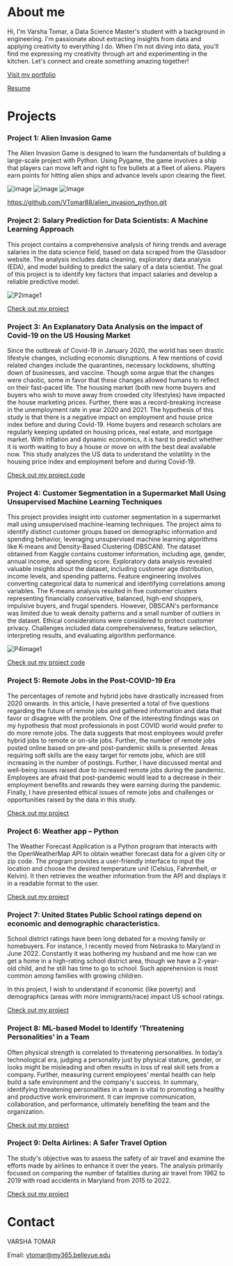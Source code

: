# About me

Hi, I'm Varsha Tomar, a Data Science Master's student with a background in engineering. I'm passionate about extracting insights from data and applying creativity to everything I do. When I'm not diving into data, you'll find me expressing my creativity through art and experimenting in the kitchen. Let's connect and create something amazing together!

[Visit my portfolio](https://vtomar88.github.io)

[Resume]()

# Projects

### Project 1: Alien Invasion Game
The Alien Invasion Game is designed to learn the fundamentals of building a large-scale project with Python. Using Pygame, the game involves a ship that players can move left and right to fire bullets at a fleet of aliens. Players earn points for hitting alien ships and advance levels upon clearing the fleet.

![image](https://github.com/VTomar88/VTomar88.github.io/assets/107073327/d9d7aca7-9771-4a19-be99-ad0141d2fe8d)
![image](https://github.com/VTomar88/VTomar88.github.io/assets/107073327/935fa42e-434b-42c2-bf86-e56fa3c814a3)
![image](https://github.com/VTomar88/VTomar88.github.io/assets/107073327/133f8f93-e712-4f16-a7f1-31a2b8466c2e)

https://github.com/VTomar88/alien_invasion_python.git

### Project 2: Salary Prediction for Data Scientists: A Machine Learning Approach
This project contains a comprehensive analysis of hiring trends and average salaries in the data science field, based on data scraped from the Glassdoor website. The analysis includes data cleaning, exploratory data analysis (EDA), and model building to predict the salary of a data scientist. The goal of this project is to identify key factors that impact salaries and develop a reliable predictive model.

![P2image1](https://github.com/VTomar88/VTomar88.github.io/assets/107073327/bb56a5ed-2ac5-4d68-8230-e0272eaac099)

[Check out my project](https://github.com/VTomar88/Data-Science-Projects-/blob/VTomar88-patch-1/Project2-Data-Scientist-Salary-Prediction)

### Project 3: An Explanatory Data Analysis on the impact of Covid-19 on the US Housing Market
Since the outbreak of Covid-19 in January 2020, the world has seen drastic lifestyle changes, including economic disruptions. A few mentions of covid related changes include the quarantines, necessary lockdowns, shutting down of businesses, and vaccine. Though some argue that the changes were chaotic, some in favor that these changes allowed humans to reflect on their fast-paced life. The housing market (both new home buyers and buyers who wish to move away from crowded city lifestyles) have impacted the house marketing prices. Further, there was a record-breaking increase in the unemployment rate in year 2020 and 2021. 
The hypothesis of this study is that there is a negative impact on employment and house price index before and during Covid-19.
Home buyers and research scholars are regularly keeping updated on housing prices, real estate, and mortgage market. With inflation and dynamic economics, it is hard to predict whether it is worth waiting to buy a house or move on with the best deal available now. This study analyzes the US data to understand the volatility in the housing price index and employment before and during Covid-19.

[Check out my project code](https://github.com/VTomar88/Data-Science-Projects-/blob/VTomar88-patch-1/Project%203-Impact-of-Covid19-on-US-Housing-Market/EDA_on_impact_of_Covid-19_on_US_Housing_Market.ipynb)

### Project 4: Customer Segmentation in a Supermarket Mall Using Unsupervised Machine Learning Techniques
This project provides insight into customer segmentation in a supermarket mall using unsupervised machine-learning techniques. The project aims to identify distinct customer groups based on demographic information and spending behavior, leveraging unsupervised machine learning algorithms like K-means and Density-Based Clustering (DBSCAN). The dataset obtained from Kaggle contains customer information, including age, gender, annual income, and spending score. Exploratory data analysis revealed valuable insights about the dataset, including customer age distribution, income levels, and spending patterns. Feature engineering involves converting categorical data to numerical and identifying correlations among variables. The K-means analysis resulted in five customer clusters representing financially conservative, balanced, high-end shoppers, impulsive buyers, and frugal spenders. However, DBSCAN's performance was limited due to weak density patterns and a small number of outliers in the dataset. Ethical considerations were considered to protect customer privacy. Challenges included data comprehensiveness, feature selection, interpreting results, and evaluating algorithm performance.

![P4image1](https://github.com/VTomar88/VTomar88.github.io/assets/107073327/62c9d1c9-b008-4cd9-8f01-970cdbf36775)

[Check out my project code](https://github.com/VTomar88/Data-Science-Projects-/blob/VTomar88-patch-1/Project4-Customer-Segmentation-in-a-Supermarket-Mall/Customer_Segmentation_in_a_Supermarket_Mall.ipynb)

### Project 5: Remote Jobs in the Post-COVID-19 Era
The percentages of remote and hybrid jobs have drastically increased from 2020 onwards. In this article, I have presented a total of five questions regarding the future of remote jobs and gathered information and data that favor or disagree with the problem. One of the interesting findings was on my hypothesis that most professionals in post COVID world would prefer to do more remote jobs. The data suggests that most employees would prefer hybrid jobs to remote or on-site jobs. Further, the number of remote jobs posted online based on pre-and post-pandemic skills is presented. Areas requiring soft skills are the easy target for remote jobs, which are still increasing in the number of postings. Further, I have discussed mental and well-being issues raised due to increased remote jobs during the pandemic. Employees are afraid that post-pandemic would lead to a decrease in their employment benefits and rewards they were earning during the pandemic. Finally, I have presented ethical issues of remote jobs and challenges or opportunities raised by the data in this study.

[Check out my project](https://github.com/VTomar88/Data-Science-Projects-/tree/VTomar88-patch-1/Project5-Remote%20Jobs%20in%20the%20Post-COVID-19%20Era)

### Project 6: Weather app – Python
The Weather Forecast Application is a Python program that interacts with the OpenWeatherMap API to obtain weather forecast data for a given city or zip code. The program provides a user-friendly interface to input the location and choose the desired temperature unit (Celsius, Fahrenheit, or Kelvin). It then retrieves the weather information from the API and displays it in a readable format to the user.

[Check out my project](https://github.com/VTomar88/Data-Science-Projects-/tree/VTomar88-patch-1/Project6-Weather%20app%E2%80%93Python)

### Project 7: United States Public School ratings depend on economic and demographic characteristics.
School district ratings have been long debated for a moving family or homebuyers. For instance, I recently moved from Nebraska to Maryland in June 2022. Constantly it was bothering my husband and me how can we get a home in a high-rating school district area, though we have a 2-year-old child, and he still has time to go to school. Such apprehension is most common among families with growing children. 

In this project, I wish to understand if economic (like poverty) and demographics (areas with more immigrants/race) impact US school ratings. 

[Check out my project](https://github.com/VTomar88/Data-Science-Projects-/tree/VTomar88-patch-1/Project7-United%20States%20Public%20School%20ratings%20depend%20on%20economic%20and%20demographic%20characteristics.)


### Project 8: ML-based Model to Identify ‘Threatening Personalities’ in a Team
Often physical strength is correlated to threatening personalities. In today’s technological era, judging a personality just by physical stature, gender, or looks might be misleading and often results in loss of real skill sets from a company. Further, measuring current employees' mental health can help build a safe environment and the company's success.
In summary, identifying threatening personalities in a team is vital to promoting a healthy and productive work environment. It can improve communication, collaboration, and performance, ultimately benefiting the team and the organization.

[Check out my project](https://github.com/VTomar88/Data-Science-Projects-/tree/VTomar88-patch-1/Project8-ML-based%20Model%20to%20Identify%20%E2%80%98Threatening%20Personalities%E2%80%99%20in%20a%20Team)

### Project 9: Delta Airlines: A Safer Travel Option
The study's objective was to assess the safety of air travel and examine the efforts made by airlines to enhance it over the years. The analysis primarily focused on comparing the number of fatalities during air travel from 1962 to 2019 with road accidents in Maryland from 2015 to 2022.

[Check out my project](https://github.com/VTomar88/Data-Science-Projects-/tree/VTomar88-patch-1/Project9-Delta%20Airlines%3A%20A%20Safer%20Travel%20Option)

# Contact

VARSHA TOMAR

Email: vtomar@my365.bellevue.edu

